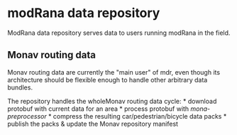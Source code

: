 modRana data repository
=======================

ModRana data repository serves data to users running modRana in the field.

Monav routing data
----------
Monav routing data are currently the "main user" of mdr, even though its architecture should be flexible enough to handle other arbitrary data bundles.

The repository handles the wholeMonav routing data cycle:
    * download protobuf with current data for an area
    * process protobuf with _mona-preprocessor_
    * compress the resulting car/pedestrian/bicycle data packs
    * publish the packs & update the Monav repository manifest
